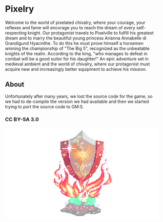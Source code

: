 
# Pixelry

Welcome to the world of pixelated chivalry, where your courage, your reflexes and fame will encorage you to reach the dream of every self-respecting knight. Our protagonist travels to Pixelville to fulfill his greatest dream and to marry the beautiful young princess Arianna Annabelle di Grandigund Hyacinthe. To do this he must prove himself a horsemen winning the championship of "The Big 5", recognized as the unbeatable knights of the realm. According to the king, "who manages to defeat in combat will be a good suitor for his daughter!" An epic adventure set in medieval ambient and the world of chivalry, where our protagonist must acquire new and increasingly better equipment to achieve his mission.


## About
Unfortunately after many years, we lost the source code for the game, so we had to de-compile the version we had available and then we started trying to port the source code to GM:S.


### CC BY-SA 3.0

![Shield](/fenix-shield.png?raw=true "Pixelry")